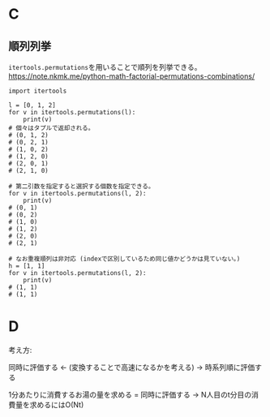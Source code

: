 # C

## 順列列挙

`itertools.permutations`を用いることで順列を列挙できる。
https://note.nkmk.me/python-math-factorial-permutations-combinations/

```
import itertools

l = [0, 1, 2]
for v in itertools.permutations(l):
    print(v)
# 個々はタプルで返却される。
# (0, 1, 2)
# (0, 2, 1)
# (1, 0, 2)
# (1, 2, 0)
# (2, 0, 1)
# (2, 1, 0)

# 第二引数を指定すると選択する個数を指定できる。
for v in itertools.permutations(l, 2):
    print(v)
# (0, 1)
# (0, 2)
# (1, 0)
# (1, 2)
# (2, 0)
# (2, 1)

# なお重複順列は非対応 (indexで区別しているため同じ値かどうかは見ていない。)
h = [1, 1]
for v in itertools.permutations(l, 2):
    print(v)
# (1, 1)
# (1, 1)
```

# D

考え方:

同時に評価する <- (変換することで高速になるかを考える) ->  時系列順に評価する

1分あたりに消費するお湯の量を求める = 同時に評価する
-> N人目のt分目の消費量を求めるにはO(Nt)

